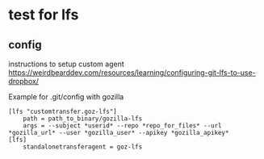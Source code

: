 # test for lfs

## config

instructions to setup custom agent https://weirdbearddev.com/resources/learning/configuring-git-lfs-to-use-dropbox/

Example for .git/config with gozilla

    [lfs "customtransfer.goz-lfs"]
        path = path_to_binary/gozilla-lfs
        args = --subject *userid* --repo *repo_for_files* --url *gozilla_url* --user *gozilla_user* --apikey *gozilla_apikey*
    [lfs]
        standalonetransferagent = goz-lfs


